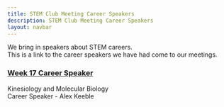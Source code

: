 ```yaml
---
title: STEM Club Meeting Career Speakers
description: STEM Club Meeting Career Speakers
layout: navbar
---
```



We bring in speakers about STEM careers.                                                 
This is a link to the career speakers we have had come to our meetings.

                                                                               
                                                                               
### **[Week 17 Career Speaker](MeetingAlexKeeble.html)**
Kinesiology and Molecular Biology                                                               
Career Speaker - Alex Keeble        


                                                                                       
